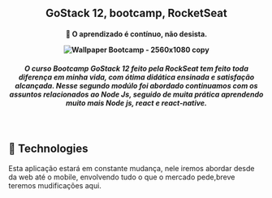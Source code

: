 <h2 align="center"> GoStack 12, bootcamp, RocketSeat </h2>

<h4 align="center">

🚀 O aprendizado é contínuo, não desista.

![Wallpaper Bootcamp - 2560x1080 copy](https://user-images.githubusercontent.com/3237047/85951609-9064fa80-b93a-11ea-8838-3cb34355e30a.png)

</h4>

<h5 align="center">
O curso Bootcamp GoStack 12 feito pela RockSeat tem feito toda diferença em minha vida, com ótima didática ensinada e satisfação alcançada. Nesse segundo modúlo foi abordado continuamos com os assuntos relacionados ao Node Js, seguido de muita prática aprendendo muito mais Node js, react e react-native.

</h5>
<br/>

## :rocket: Technologies
Esta aplicação estará em constante mudança, nele iremos abordar desde da web até o mobile, envolvendo tudo o que o mercado pede,breve teremos mudificações aqui.
 























